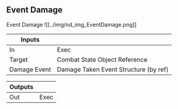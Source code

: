 ## Event Damage
Event Damage
![[../img/nd_img_EventDamage.png]]

|Inputs||
|--|--|
| In | Exec |
| Target | Combat State Object Reference |
| Damage Event | Damage Taken Event Structure (by ref) |

|Outputs||
|--|--|
| Out | Exec |
